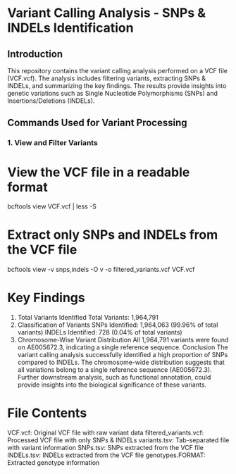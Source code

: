 # Variant Calling Analysis - SNPs & INDELs Identification

## Introduction 
This repository contains the variant calling analysis performed on a VCF file (VCF.vcf). The analysis includes filtering variants, extracting SNPs & INDELs, and summarizing the key findings. The results provide insights into genetic variations such as Single Nucleotide Polymorphisms (SNPs) and Insertions/Deletions (INDELs).


## Commands Used for Variant Processing 

### 1. View and Filter Variants  
# View the VCF file in a readable format
bcftools view VCF.vcf | less -S

# Extract only SNPs and INDELs from the VCF file
bcftools view -v snps,indels -O v -o filtered_variants.vcf VCF.vcf

# Key Findings
1. Total Variants Identified
Total Variants: 1,964,791
2. Classification of Variants
SNPs Identified: 1,964,063 (99.96% of total variants)
INDELs Identified: 728 (0.04% of total variants)
3. Chromosome-Wise Variant Distribution
All 1,964,791 variants were found on AE005672.3, indicating a single reference sequence.
Conclusion
The variant calling analysis successfully identified a high proportion of SNPs compared to INDELs.
The chromosome-wide distribution suggests that all variations belong to a single reference sequence (AE005672.3).
Further downstream analysis, such as functional annotation, could provide insights into the biological significance of these variants.

# File Contents
VCF.vcf: Original VCF file with raw variant data
filtered_variants.vcf:	Processed VCF file with only SNPs & INDELs
variants.tsv:	Tab-separated file with variant information
SNPs.tsv:	SNPs extracted from the VCF file
INDELs.tsv:	INDELs extracted from the VCF file
genotypes.FORMAT:	Extracted genotype information

